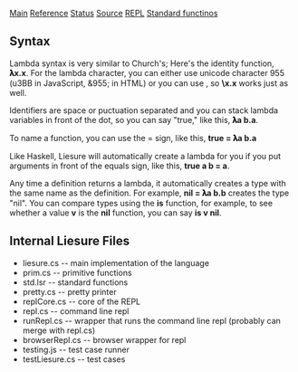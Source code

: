 [Main](README.html) [Reference](REFERENCE.html) [Status](TODO.html) [Source](http://github.com/zot/liesure) [REPL](liesure.html) [Standard functinos](std.lsr)
## Syntax
Lambda syntax is very similar to Church's; Here's the identity function, **𝛌x.x**. For the lambda character, you can either use unicode character 955 (u3BB in JavaScript, &955; in HTML) or you can use \, so **\x.x** works just as well.

Identifiers are space or puctuation separated and you can stack lambda variables in front of the dot, so you can say "true," like this, **𝛌a b.a**.

To name a function, you can use the = sign, like this, **true = 𝛌a b.a**

Like Haskell, Liesure will automatically create a lambda for you if you put arguments in front of the equals sign, like this, **true a b = a**.

Any time a definition returns a lambda, it automatically creates a type with the same name as the definition.  For example, **nil = 𝛌a b.b** creates the type "nil".  You can compare types using the **is** function, for example, to see whether a value **v** is the **nil** function, you can say **is v nil**.

## Internal Liesure Files
* liesure.cs -- main implementation of the language
* prim.cs -- primitive functions
* std.lsr -- standard functions
* pretty.cs -- pretty printer
* replCore.cs -- core of the REPL
* repl.cs -- command line repl
* runRepl.cs -- wrapper that runs the command line repl (probably can merge with repl.cs)
* browserRepl.cs -- browser wrapper for repl
* testing.js -- test case runner
* testLiesure.cs -- test cases
